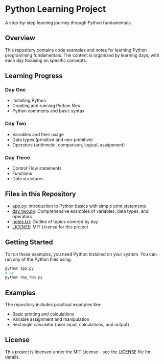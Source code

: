 # Python Learning Project

A step-by-step learning journey through Python fundamentals.

## Overview

This repository contains code examples and notes for learning Python programming fundamentals. The content is organized by learning days, with each day focusing on specific concepts.

## Learning Progress

### Day One
- Installing Python
- Creating and running Python files
- Python comments and basic syntax

### Day Two
- Variables and their usage
- Data types (primitive and non-primitive)
- Operators (arithmetic, comparison, logical, assignment)

### Day Three
- Control Flow statements
- Functions
- Data structures

## Files in this Repository

- [app.py](app.py): Introduction to Python basics with simple print statements
- [day_two.py](day_two.py): Comprehensive examples of variables, data types, and operators
- [notes.txt](notes.txt): Outline of topics covered by day
- [LICENSE](LICENSE): MIT License for this project

## Getting Started

To run these examples, you need Python installed on your system. You can run any of the Python files using:

```bash
python app.py
# or
python day_two.py
```

## Examples

The repository includes practical examples like:
- Basic printing and calculations
- Variable assignment and manipulation
- Rectangle calculator (user input, calculations, and output)

## License

This project is licensed under the MIT License - see the [LICENSE](LICENSE) file for details.